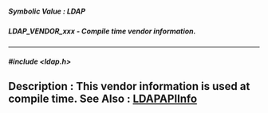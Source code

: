 ##### Symbolic Value : LDAP
##### LDAP_VENDOR_xxx - Compile time vendor information.
---
##### #include <ldap.h>
**Description :**
This vendor information is used at compile time.
**See Also :**
[LDAPAPIInfo](D:/md_files/LDAPAPIInfo.md)
---
